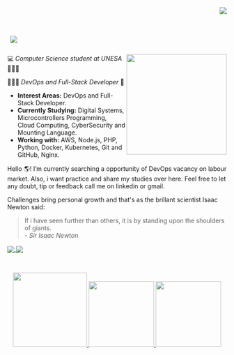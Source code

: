 <div align='right'>
  <a href="#"><img src="https://visitor-badge.glitch.me/badge?page_id=isaacalves7.visitor-badge"/></a>
</div>

<h1> &nbsp;<img src= "https://readme-typing-svg.herokuapp.com?color=0094F5&lines=Hello+Devs!++Welcome+to+my+Lab!;My+name+is+Isaac+Alves+Pinheiro...;But+you+can+call+me+IsaacAlves7;%7C"/> </h1>

<img align='right' src="https://user-images.githubusercontent.com/61624336/116183082-a7f44780-a6f3-11eb-9365-2118e0f5b29b.png" width="230">

💻 *Computer Science student at UNESA* 👨🏾‍🔬 

👨🏾‍💻 *DevOps and Full-Stack Developer* 💜

- **Interest Areas:** DevOps and Full-Stack Developer.  
- **Currently Studying:** Digital Systems, Microcontrollers Programming, Cloud Computing, CyberSecurity and Mounting Language.   
- **Working with:** AWS, Node.js, PHP, Python, Docker, Kubernetes, Git and GitHub, Nginx.

Hello 🌎! I’m currently searching a opportunity of DevOps vacancy on labour market. Also, i want practice and share my studies over here. Feel free to let any doubt, tip or feedback call me on linkedin or gmail.

Challenges bring personal growth and that's as the brillant scientist Isaac Newton said:

<blockquote>
  If i have seen further than others, it is by standing upon the shoulders of giants.<br \>
  - <i>Sir Isaac Newton</i>
</blockquote>

<a href="https://www.linkedin.com/in/isaac-alves-pinheiro-012324198/">
    <img
         align="center"
         src="https://img.shields.io/badge/LinkedIn-fff?style=for-the-badge&logo=linkedin&logoColor=blue"
  </a>
  <a href="mailto:isaacalves0720@gmail.com">
    <img
      align="center"
      src="https://img.shields.io/badge/Gmail-fff?style=for-the-badge&logo=gmail&logoColor=red"
    />
  </a>
  
  &nbsp;
  &nbsp;
    
  <div align="center">
  <a href="https://github.com/IsaacAlves7">
  <img height="170em" src="https://user-images.githubusercontent.com/61624336/115090011-0fd3b280-9eea-11eb-85ed-cd4ff8874740.png"/>
  <img height="150em" src="https://github-readme-stats-eight-theta.vercel.app/api/top-langs/?username=IsaacAlves7&layout=compact&langs_count=8&theme=#000"/>
  <img height="150em" src="https://github-readme-stats.vercel.app/api?username=IsaacAlves7&show_icons=true&hide_border=true"/>
</div>

<!-- ![Snake animation](https://github.com/larissadalimar/larissadalimar/blob/output/github-contribution-grid-snake.svg) -->
